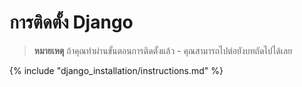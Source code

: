# การติดตั้ง Django

> **หมายเหตุ** ถ้าคุณทำผ่านขั้นตอนการติดตั้งแล้ว - คุณสามารถไปต่อยังบทถัดไปได้เลย

{% include "django_installation/instructions.md" %}